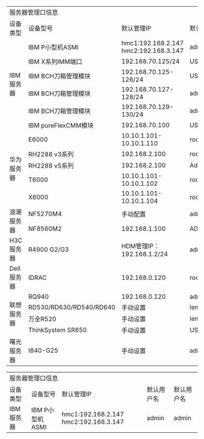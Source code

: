 <table>
	<tr>
		<td colspan="5">服务器管理口信息</td>
	</tr>
	<tr>
		<td>设备类型</td>
		<td>设备型号</td>
		<td>默认管理IP</td>
		<td>默认用户名</td>
		<td>默认用户名</td>
	</tr>
	<tr>
		<td rowspan="6">IBM服务器
		<td>IBM P小型机ASMI</td>
		<td>hmc1:192.168.2.147
		hmc2:192.168.3.147</td>
		<td>admin</td>
		<td>admin</td>
	</tr>
	<tr>
		<td>IBM X系列IMM端口</td>
		<td>192.168.70.125/24</td>
		<td>USERID</td>
		<td>PASSW0RD</td>
	</tr>
	<tr>
		<td>IBM BCH刀箱管理模块</td>
		<td>192.168.70.125-126/24</td>
		<td>USERID</td>
		<td>PASSW0RD</td>
	</tr>
	<tr>
		<td>IBM BCH刀箱管理模块</td>
		<td>192.168.70.127-128/24</td>
		<td>admin</td>
		<td>admin</td>
	</tr>
		<tr>
		<td>IBM BCH刀箱管理模块</td>
		<td>192.168.70.129-130/24</td>
		<td>admin</td>
		<td>pasword</td>
	</tr>
	<tr>
		<td>IBM pureFlexCMM模块</td>
		<td>192.168.70.100</td>
		<td>USERID</td>
		<td>PASSW0RD</td>
	</tr>
	<tr>
		<td rowspan="5">华为服务器
		<td>E6000</td>
		<td>10.10.1.101-10.10.1.110</td>
		<td>root</td>
		<td>Huawei12#$</td>
	</tr>
	<tr>
		<td>RH2288 v3系列</td>
		<td>192.168.2.100</td>
		<td>root</td>
		<td>Huawei12#$</td>
	</tr>
	<tr>
		<td>RH2288 v5系列</td>
		<td>192.168.2.100</td>
		<td>Administrator</td>
		<td>Admin@9000</td>
	</tr>
	<tr>
		<td>T6000</td>
		<td>10.10.1.101-10.10.1.102</td>
		<td>root</td>
		<td>Huawei12#$</td>
	</tr>
	<tr>
		<td>X6000</td>
		<td>10.10.1.101-10.10.1.104</td>
		<td>root</td>
		<td>Huawei12#$</td>
	</tr>
	<tr>
		<td rowspan="2">浪潮服务器
		<td>NF5270M4</td>
		<td>手动配置</td>
		<td>admin</td>
		<td>admin</td>
	</tr>
	<tr>
		<td>NF8560M2</td>
		<td>192.168.1.100</td>
		<td>ADMIN</td>
		<td>ADMIN</td>
	</tr>
	<tr>
		<td rowspan="1">H3C服务器
		<td>R4900 G2/G3</td>
		<td>HDM管理IP：192.168.1.2/24</td>
		<td>admin</td>
		<td>Password@_</td>
	</tr>
	<tr>
		<td rowspan="1">Dell服务器
		<td>IDRAC</td>
		<td>192.168.0.120</td>
		<td>root</td>
		<td>calvin</td>
	</tr>
	<tr>
		<td rowspan="4">联想服务器
		<td>RQ940</td>
		<td>192.168.0.120</td>
		<td>admin</td>
		<td>admin</td>
	</tr>
	<tr>
		<td>RD530/RD630/RD540/RD640</td>
		<td>手动设置</td>
		<td>lenovo</td>
		<td>len0vO</td>
	</tr>
	<tr>
		<td>万全R520</td>
		<td>手动设置</td>
		<td>lenovo</td>
		<td>lenovo</td>
	</tr>
	<tr>
		<td>ThinkSystem SR850</td>
		<td>手动设置</td>
		<td>USERID</td>
		<td>PASSW0RD</td>
	</tr>
	<tr>
		<td rowspan="1">曙光服务器
		<td>I840-G25</td>
		<td>手动设置</td>
		<td>admin</td>
		<td>admin</td>
	</tr>
</table>
<table>
<tr>
		<td colspan="5">服务器管理口信息</td>
	</tr>
	<tr>
		<td>设备类型</td>
		<td>设备型号</td>
		<td>默认管理IP</td>
		<td>默认用户名</td>
		<td>默认用户名</td>
	</tr>
	<tr>
		<td rowspan="6">IBM服务器
		<td>IBM P小型机ASMI</td>
		<td>hmc1:192.168.2.147
		hmc2:192.168.3.147</td>
		<td>admin</td>
		<td>admin</td>
	</tr>
</table>
